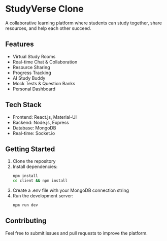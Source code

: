 # StudyVerse Clone

A collaborative learning platform where students can study together, share resources, and help each other succeed.

## Features

- Virtual Study Rooms
- Real-time Chat & Collaboration
- Resource Sharing
- Progress Tracking
- AI Study Buddy
- Mock Tests & Question Banks
- Personal Dashboard

## Tech Stack

- Frontend: React.js, Material-UI
- Backend: Node.js, Express
- Database: MongoDB
- Real-time: Socket.io

## Getting Started

1. Clone the repository
2. Install dependencies:
   ```bash
   npm install
   cd client && npm install
   ```
3. Create a .env file with your MongoDB connection string
4. Run the development server:
   ```bash
   npm run dev
   ```

## Contributing

Feel free to submit issues and pull requests to improve the platform.
